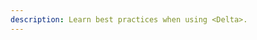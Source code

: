 ```yaml
---
description: Learn best practices when using <Delta>.
---
```


# <Title>



.. <Title> replace:: Best practices

This article describes best practices when using <Delta>.

## Choose the right partition column

You can partition a Delta table by a column. The most commonly used partition column is `date`.
Follow these two rules of thumb for deciding on what column to partition by:

* If the cardinality of a column will be very high, do not use that column for partitioning. For example, if you partition by a column `userId` and if there can be 1M distinct user IDs, then that is a bad partitioning strategy.
* Amount of data in each partition: You can partition by a column if you expect data in that partition to be at least 1 GB.

<a id="delta-compact-files"></a>

## Compact files

If you continuously write data to a Delta table, it will over time accumulate a large number of files, especially if you add data in small batches. This can have an adverse effect on the efficiency of table reads, and it can also affect the performance of your file system. Ideally, a large number of small files should be rewritten into a smaller number of larger files on a regular basis. This is known as compaction.

You can compact a table by repartitioning it to smaller number of files. In addition, you can specify the option `dataChange` to be `false` indicates that the operation does not change the data, only rearranges the data layout. This would ensure that other concurrent operations are minimally affected due to this compaction operation.

For example, you can compact a table into 16 files:

.. code-language-tabs::

  ```scala
  val path = "..."
  val numFiles = 16

  spark.read
   .format("delta")
   .load(path)
   .repartition(numFiles)
   .write
   .option("dataChange", "false")
   .format("delta")
   .mode("overwrite")
   .save(path)
  ```

  ```python
  path = "..."
  numFiles = 16

  (spark.read
   .format("delta")
   .load(path)
   .repartition(numFiles)
   .write
   .option("dataChange", "false")
   .format("delta")
   .mode("overwrite")
   .save(path))
  ```

If your table is partitioned and you want to repartition just one partition based on a predicate, you can read only the partition using `where` and write back to that using `replaceWhere`:

.. code-language-tabs::

  ```scala
  val path = "..."
  val partition = "year = '2019'"
  val numFilesPerPartition = 16

  spark.read
   .format("delta")
   .load(path)
   .where(partition)
   .repartition(numFilesPerPartition)
   .write
   .option("dataChange", "false")
   .format("delta")
   .mode("overwrite")
   .option("replaceWhere", partition)
   .save(path)
  ```

  ```python
  path = "..."
  partition = "year = '2019'"
  numFilesPerPartition = 16

  (spark.read
   .format("delta")
   .load(path)
   .where(partition)
   .repartition(numFilesPerPartition)
   .write
   .option("dataChange", "false")
   .format("delta")
   .mode("overwrite")
   .option("replaceWhere", partition)
   .save(path))
  ```

.. warning:: Using `dataChange = false` on an operation that changes data can corrupt the data in the table.

.. note::
  This operation does not remove the old files. To remove them, run the [VACUUM](delta-utility.md#delta-vacuum) command.

<a id="delta-replace-table"></a>

## Replace the content or schema of a table

Sometimes you may want to replace a Delta table. For example:

- You discover the data in the table is incorrect and want to replace the content.
- You want to rewrite the whole table to do incompatible schema changes (such as changing column types).

While you can delete the entire directory of a Delta table and create a new table on the same path, it's *not recommended* because:

- Deleting a directory is not efficient. A directory containing very large files can take hours or even days to delete.
- You lose all of content in the deleted files; it's hard to recover if you delete the wrong table.
- The directory deletion is not atomic. While you are deleting the table a concurrent query reading the table can fail or see a partial table.

If you don't need to change the table schema, you can [delete](delta-update.md#delete-from-a-table) data from a Delta table and insert your new data, or [update](delta-update.md#update-a-table) the table to fix the incorrect values.

If you want to change the table schema, you can replace the whole table atomically. For example:

.. code-language-tabs::

  .. lang:: python

    ```python
    dataframe.write \
      .format("delta") \
      .mode("overwrite") \
      .option("overwriteSchema", "true") \
      .partitionBy(<your-partition-columns>) \
      .saveAsTable("<your-table>") # Managed table
    dataframe.write \
      .format("delta") \
      .mode("overwrite") \
      .option("overwriteSchema", "true") \
      .option("path", "<your-table-path>") \
      .partitionBy(<your-partition-columns>) \
      .saveAsTable("<your-table>") # External table
    ```

  .. lang:: sql

    ```sql
    REPLACE TABLE <your-table> USING DELTA PARTITIONED BY (<your-partition-columns>) AS SELECT ... -- Managed table
    REPLACE TABLE <your-table> USING DELTA PARTITIONED BY (<your-partition-columns>) LOCATION "<your-table-path>" AS SELECT ... -- External table
    ```

  .. lang:: scala

    ```scala
    dataframe.write
      .format("delta")
      .mode("overwrite")
      .option("overwriteSchema", "true")
      .partitionBy(<your-partition-columns>)
      .saveAsTable("<your-table>") // Managed table
    dataframe.write
      .format("delta")
      .mode("overwrite")
      .option("overwriteSchema", "true")
      .option("path", "<your-table-path>")
      .partitionBy(<your-partition-columns>)
      .saveAsTable("<your-table>") // External table
    ```

There are multiple benefits with this approach:

- Overwriting a table is much faster because it doesn't need to list the directory recursively or delete any files.
- The old version of the table still exists. If you delete the wrong table you can easily retrieve the old data using [Time Travel](delta-batch.md#query-an-older-snapshot-of-a-table-time-travel).
- It's an atomic operation. Concurrent queries can still read the table while you are deleting the table.
- Because of <Delta> ACID transaction guarantees, if overwriting the table fails, the table will be in its previous state.

In addition, if you want to delete old files to save storage cost after overwriting the table, you can use [VACUUM](delta-utility.md#delta-vacuum) to delete them. It's optimized for file deletion and usually faster than deleting the entire directory.

## Spark caching

You should not use [Spark caching](optimizations/delta-cache.md#delta-and-rdd-cache-comparison) for the following reasons:

- You lose any data skipping that can come from additional filters added on top of the cached `DataFrame`.

- The data that gets cached may not be updated if the table is accessed using a different identifier (for example, you do `spark.table(x).cache()` but then write to the table using `spark.write.save(/some/path)`.

.. <Delta> replace:: Delta Lake
.. <AS> replace:: Apache Spark
